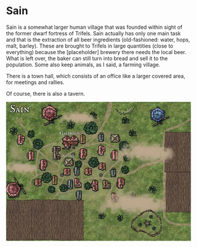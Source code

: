 # Sain

Sain is a somewhat larger human village that was founded within sight of the former dwarf fortress of Trifels. Sain actually has only one main task and that is the extraction of all beer ingredients (old-fashioned: water, hops, malt, barley). These are brought to Trifels in large quantities (close to everything) because the [placeholder] brewery there needs the local beer. What is left over, the baker can still turn into bread and sell it to the population. Some also keep animals, as I said, a farming village.

There is a town hall, which consists of an office like a larger covered area, for meetings and rallies.

Of course, there is also a tavern.

![Sain](sain.jpg)
